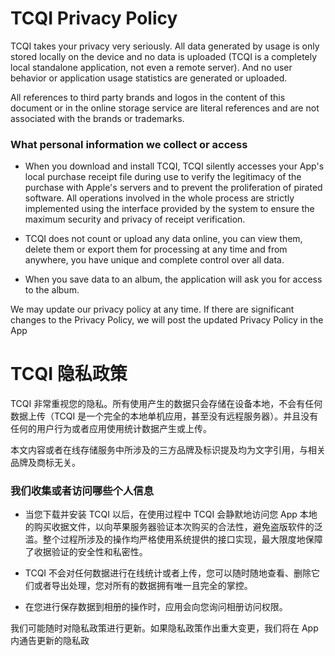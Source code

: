 # TCQI Privacy Policy

TCQI takes your privacy very seriously. All data generated by usage is only stored locally on the device and no data is uploaded (TCQI is a completely local standalone application, not even a remote server). And no user behavior or application usage statistics are generated or uploaded.


All references to third party brands and logos in the content of this document or in the online storage service are literal references and are not associated with the brands or trademarks.



### What personal information we collect or access

- When you download and install TCQI, TCQI silently accesses your App's local purchase receipt file during use to verify the legitimacy of the purchase with Apple's servers and to prevent the proliferation of pirated software. All operations involved in the whole process are strictly implemented using the interface provided by the system to ensure the maximum security and privacy of receipt verification.

- TCQI does not count or upload any data online, you can view them, delete them or export them for processing at any time and from anywhere, you have unique and complete control over all data.

- When you save data to an album, the application will ask you for access to the album.


We may update our privacy policy at any time. If there are significant changes to the Privacy Policy, we will post the updated Privacy Policy in the App


# TCQI 隐私政策

TCQI 非常重视您的隐私。所有使用产生的数据只会存储在设备本地，不会有任何数据上传（TCQI 是一个完全的本地单机应用，甚至没有远程服务器）。并且没有任何的用户行为或者应用使用统计数据产生或上传。


本文内容或者在线存储服务中所涉及的三方品牌及标识提及均为文字引用，与相关品牌及商标无关。



### 我们收集或者访问哪些个人信息

- 当您下载并安装 TCQI 以后，在使用过程中 TCQI 会静默地访问您 App 本地的购买收据文件，以向苹果服务器验证本次购买的合法性，避免盗版软件的泛滥。整个过程所涉及的操作均严格使用系统提供的接口实现，最大限度地保障了收据验证的安全性和私密性。

- TCQI 不会对任何数据进行在线统计或者上传，您可以随时随地查看、删除它们或者导出处理，您对所有的数据拥有唯一且完全的掌控。

- 在您进行保存数据到相册的操作时，应用会向您询问相册访问权限。


我们可能随时对隐私政策进行更新。如果隐私政策作出重大变更，我们将在 App 内通告更新的隐私政

